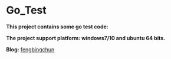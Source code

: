 # Go_Test
**This project contains some go test code:**

**The project support platform: windows7/10 and ubuntu 64 bits.**

**Blog:** [fengbingchun](https://blog.csdn.net/fengbingchun/article/category/7535244)
